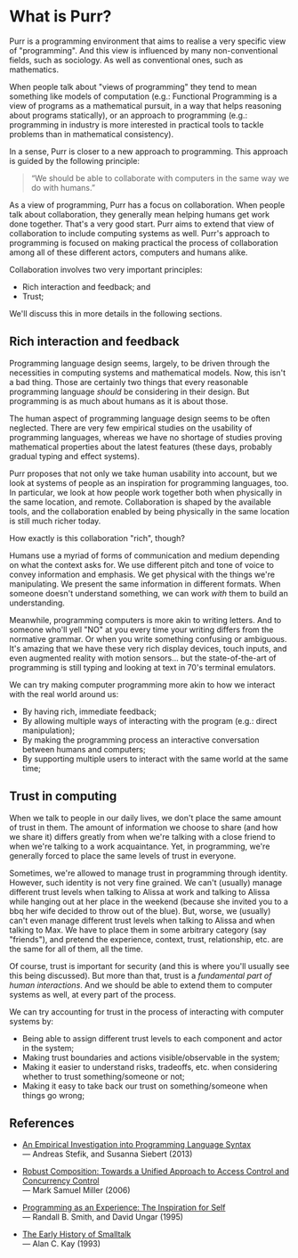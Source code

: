 # What is Purr?

Purr is a programming environment that aims to realise a very specific view of "programming". And this view is influenced by many non-conventional fields, such as sociology. As well as conventional ones, such as mathematics.

When people talk about "views of programming" they tend to mean something like models of computation (e.g.: Functional Programming is a view of programs as a mathematical pursuit, in a way that helps reasoning about programs statically), or an approach to programming (e.g.: programming in industry is more interested in practical tools to tackle problems than in mathematical consistency).

In a sense, Purr is closer to a new approach to programming. This approach is guided by the following principle:

> “We should be able to collaborate with computers in the same way we do with humans.”

As a view of programming, Purr has a focus on collaboration. When people talk about collaboration, they generally mean helping humans get work done together. That's a very good start. Purr aims to extend that view of collaboration to include computing systems as well. Purr's approach to programming is focused on making practical the process of collaboration among all of these different actors, computers and humans alike. 

Collaboration involves two very important principles:

  - Rich interaction and feedback; and
  - Trust;

We'll discuss this in more details in the following sections.


## Rich interaction and feedback

Programming language design seems, largely, to be driven through the necessities in computing systems and mathematical models. Now, this isn't a bad thing. Those are certainly two things that every reasonable programming language *should* be considering in their design. But programming is as much about humans as it is about those.

The human aspect of programming language design seems to be often neglected. There are very few empirical studies on the usability of programming languages, whereas we have no shortage of studies proving mathematical properties about the latest features (these days, probably gradual typing and effect systems).

Purr proposes that not only we take human usability into account, but we look at systems of people as an inspiration for programming languages, too. In particular, we look at how people work together both when physically in the same location, and remote. Collaboration is shaped by the available tools, and the collaboration enabled by being physically in the same location is still much richer today.

How exactly is this collaboration "rich", though?

Humans use a myriad of forms of communication and medium depending on what the context asks for. We use different pitch and tone of voice to convey information and emphasis. We get physical with the things we're manipulating. We present the same information in different formats. When someone doesn't understand something, we can work *with* them to build an understanding. 

Meanwhile, programming computers is more akin to writing letters. And to someone who'll yell "NO" at you every time your writing differs from the normative grammar. Or when you write something confusing or ambiguous. It's amazing that we have these very rich display devices, touch inputs, and even augmented reality with motion sensors... but the state-of-the-art of programming is still typing and looking at text in 70's terminal emulators.

We can try making computer programming more akin to how we interact with the real world around us:

  - By having rich, immediate feedback;
  - By allowing multiple ways of interacting with the program (e.g.: direct manipulation);
  - By making the programming process an interactive conversation between humans and computers;
  - By supporting multiple users to interact with the same world at the same time;


## Trust in computing

When we talk to people in our daily lives, we don't place the same amount of trust in them. The amount of information we choose to share (and how we share it) differs greatly from when we're talking with a close friend to when we're talking to a work acquaintance. Yet, in programming, we're generally forced to place the same levels of trust in everyone.

Sometimes, we're allowed to manage trust in programming through identity. However, such identity is not very fine grained. We can't (usually) manage different trust levels when talking to Alissa at work and talking to Alissa while hanging out at her place in the weekend (because she invited you to a bbq her wife decided to throw out of the blue). But, worse, we (usually) can't even manage different trust levels when talking to Alissa and when talking to Max. We have to place them in some arbitrary category (say "friends"), and pretend the experience, context, trust, relationship, etc. are the same for all of them, all the time.

Of course, trust is important for security (and this is where you'll usually see this being discussed). But more than that, trust is a *fundamental part of human interactions*. And we should be able to extend them to computer systems as well, at every part of the process.

We can try accounting for trust in the process of interacting with computer systems by:

  - Being able to assign different trust levels to each component and actor in the system;
  - Making trust boundaries and actions visible/observable in the system;
  - Making it easier to understand risks, tradeoffs, etc. when considering whether to trust something/someone or not;
  - Making it easy to take back our trust on something/someone when things go wrong;


## References

  - [An Empirical Investigation into Programming Language Syntax](https://dl.acm.org/citation.cfm?id=2534973)  
    — Andreas Stefik, and Susanna Siebert (2013)

  - [Robust Composition: Towards a Unified Approach to Access Control and Concurrency Control](http://www.erights.org/talks/thesis/markm-thesis.pdf)  
    — Mark Samuel Miller (2006)

  - [Programming as an Experience: The Inspiration for Self](http://bibliography.selflanguage.org/programming-as-experience.html)  
    — Randall B. Smith, and David Ungar (1995)

  - [The Early History of Smalltalk](http://worrydream.com/EarlyHistoryOfSmalltalk/)  
    — Alan C. Kay (1993)